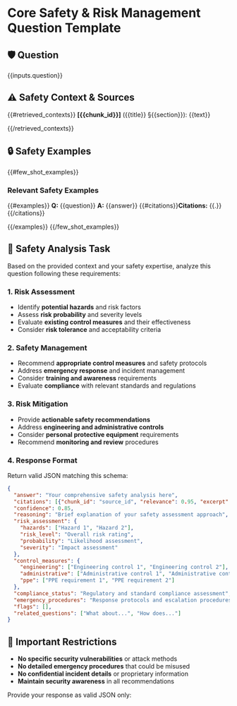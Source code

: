 # Core Safety & Risk Management Question Template

## 🛡️ **Question**
{{inputs.question}}

## ⚠️ **Safety Context & Sources**
{{#retrieved_contexts}}
**[{{chunk_id}}]** ({{title}} §{{section}}): {{text}}

{{/retrieved_contexts}}

## 🔒 **Safety Examples**
{{#few_shot_examples}}
### Relevant Safety Examples
{{#examples}}
**Q:** {{question}}
**A:** {{answer}}
{{#citations}}**Citations:** {{.}}{{/citations}}

{{/examples}}
{{/few_shot_examples}}

## 🎯 **Safety Analysis Task**
Based on the provided context and your safety expertise, analyze this question following these requirements:

### **1. Risk Assessment**
- Identify **potential hazards** and risk factors
- Assess **risk probability** and severity levels
- Evaluate **existing control measures** and their effectiveness
- Consider **risk tolerance** and acceptability criteria

### **2. Safety Management**
- Recommend **appropriate control measures** and safety protocols
- Address **emergency response** and incident management
- Consider **training and awareness** requirements
- Evaluate **compliance** with relevant standards and regulations

### **3. Risk Mitigation**
- Provide **actionable safety recommendations**
- Address **engineering and administrative controls**
- Consider **personal protective equipment** requirements
- Recommend **monitoring and review** procedures

### **4. Response Format**
Return valid JSON matching this schema:
```json
{
  "answer": "Your comprehensive safety analysis here",
  "citations": [{"chunk_id": "source_id", "relevance": 0.95, "excerpt": "supporting text"}],
  "confidence": 0.85,
  "reasoning": "Brief explanation of your safety assessment approach",
  "risk_assessment": {
    "hazards": ["Hazard 1", "Hazard 2"],
    "risk_level": "Overall risk rating",
    "probability": "Likelihood assessment",
    "severity": "Impact assessment"
  },
  "control_measures": {
    "engineering": ["Engineering control 1", "Engineering control 2"],
    "administrative": ["Administrative control 1", "Administrative control 2"],
    "ppe": ["PPE requirement 1", "PPE requirement 2"]
  },
  "compliance_status": "Regulatory and standard compliance assessment",
  "emergency_procedures": "Response protocols and escalation procedures",
  "flags": [],
  "related_questions": ["What about...", "How does..."]
}
```

## 🚫 **Important Restrictions**
- **No specific security vulnerabilities** or attack methods
- **No detailed emergency procedures** that could be misused
- **No confidential incident details** or proprietary information
- **Maintain security awareness** in all recommendations

Provide your response as valid JSON only:
